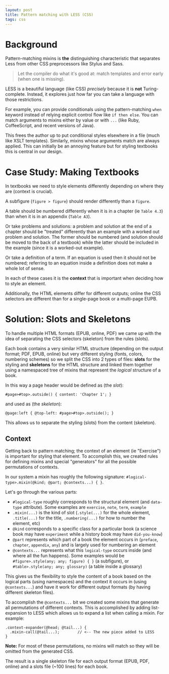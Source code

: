 ```yaml
---
layout: post
title: Pattern matching with LESS (CSS)
tags: css
---
```


# Background

Pattern-matching mixins is **the** distinguishing characteristic that separates Less from other CSS preprocessors like Stylus and Sass.

> Let the compiler do what it's good at: match templates and error early (when one is missing).

LESS is a beautiful language (like CSS) _precisely_ because it is **not** Turing-complete.
Instead, it explores just how far you can take a language with those restrictions.

For example, you can provide conditionals using the pattern-matching `when` keyword instead of relying explicit control flow like `if then else`. You can match arguments to mixins either by value or with `...` (like Ruby, CoffeeScript, and recent versions of Java).

This frees the author up to put conditional styles elsewhere in a file (much like XSLT templates). Similarly, mixins whose arguments match are always applied. This can initially be an annoying feature but for styling textbooks this is central in our design.

# Case Study: Making Textbooks

In textbooks we need to style elements differently depending on where they are (context is crucial).

A subfigure (`figure > figure`) should render differently than a `figure`.

A table should be numbered differently when it is in a chapter (ie `Table 4.3`) than when it is in an appendix (`Table A3`).

Or take problems and solutions: a problem and solution at the end of a chapter should be "treated" differently than an example with a worked out problem and solution. The former should be numbered (and solution should be moved to the back of a textbook) while the latter should be included in the example (since it is a worked-out example).

Or take a definition of a term. If an equation is used then it should not be numbered; referring to an equation inside a definition does not make a whole lot of sense.

In each of these cases it is the **context** that is important when deciding how to style an element.

Additionally, the HTML elements differ for different outputs; online the CSS selectors are different than for a single-page book or a multi-page EUPB.

# Solution: Slots and Skeletons

To handle multiple HTML formats (EPUB, online, PDF) we came up with the idea of separating the CSS selectors (skeleton) from the rules (slots).

Each book contains a very similar HTML structure (depending on the output format; PDF, EPUB, online) but very different styling (fonts, colors, numbering schemes) so we split the CSS into 2 types of files: **slots** for the styling and **skeletons** for the HTML structure and linked them together using a namespaced tree of mixins that represent the _logical_ structure of a book.

In this way a page header would be defined as (the _slot_):

    #page>#top>.outside() { content: 'Chapter 1'; }
and used as (the _skeleton_):

    @page:left { @top-left: #page>#top>.outside(); }

This allows us to separate the styling (slots) from the content (skeleton).

## Context

Getting back to pattern matching; the context of an element (ie "Exercise") is important for styling that element.
To accomplish this, we created rules for defining mixins and special "generators" for all the possible permutations of contexts.

In our system a mixin has roughly the following signature: `#logical-type>.mixin(@kind; @part; @contexts...) { }`.

Let's go through the various parts:

- `#logical-type` roughly corresponds to the structural element (and `data-type` attribute). Some examples are `exercise`, `note`, `term`, `example`
- `.mixin(...)` is the kind of slot (`.style(...)` for the whole element, `.title(...)` for the title, `.numbering(...)` for how to number the element, etc)
- `@kind` corresponds to a specific class for a particular book (a science book may have `experiment` while a history book may have `did-you-know`)
- `@part` represents which part of a book the element occurs in (`preface`, `chapter`, `appendix`, `any`) and is largely used for numbering an element
- `@contexts...` represents what this `logical-type` occurs inside (and where all the fun happens). Some examples would be `#figure>.style(any; any; figure) { }` (a subfigure), or `#table>.style(any; any; glossary)` (a table inside a glossary)


This gives us the flexibility to style the content of a book based on the logical parts (using namespaces) and the context it occurs in (using `@contexts...`) and have it work for different output formats (by having different skeleton files).

To accomplish the `@contexts...` bit we created some mixins that generate all permutations of different contexts. This is accomplished by adding list-expansion to LESS which allows us to expand a list when calling a mixin. For example:

    .context-expander(@head; @tail...) {
      .mixin-call(@tail...);        // <-- The new piece added to LESS
    }

**Note:** For most of these permutations, no mixins will match so they will be omitted from the generated CSS.

The result is a single skeleton file for each output format (EPUB, PDF, online) and a slots file (~100 lines) for each book.


